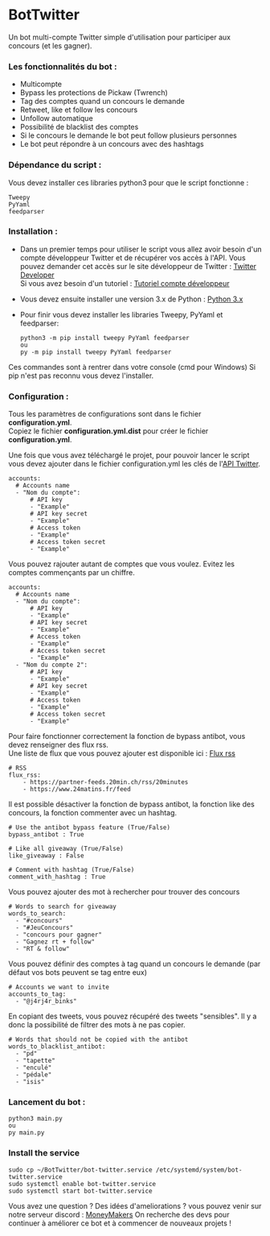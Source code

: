 # BotTwitter
Un bot multi-compte Twitter simple d'utilisation pour participer aux concours (et les gagner).


### Les fonctionnalités du bot :

* Multicompte
* Bypass les protections de Pickaw (Twrench)
* Tag des comptes quand un concours le demande
* Retweet, like et follow les concours
* Unfollow automatique
* Possibilité de blacklist des comptes
* Si le concours le demande le bot peut follow plusieurs personnes
* Le bot peut répondre à un concours avec des hashtags


### Dépendance du script :

Vous devez installer ces libraries python3 pour que le script fonctionne :
```
Tweepy
PyYaml
feedparser
```
### Installation :

* Dans un premier temps pour utiliser le script vous allez avoir besoin d'un compte développeur Twitter et de récupérer vos accès à l'API.
 Vous pouvez demander cet accès sur le site développeur de Twitter : [Twitter Developer](https://developer.twitter.com/)  
 Si vous avez besoin d'un tutoriel : [Tutoriel compte développeur](https://www.extly.com/docs/autotweetng_joocial/tutorials/how-to-auto-post-from-joomla-to-twitter/apply-for-a-twitter-developer-account/#apply-for-a-developer-account)

* Vous devez ensuite installer une version 3.x de Python : [Python 3.x](https://www.python.org/downloads/)

* Pour finir vous devez installer les libraries Tweepy, PyYaml et feedparser:
     ```
     python3 -m pip install tweepy PyYaml feedparser
     ou
     py -m pip install tweepy PyYaml feedparser
     ```
Ces commandes sont à rentrer dans votre console (cmd pour Windows)
 Si pip n'est pas reconnu vous devez l'installer.


### Configuration :

Tous les paramètres de configurations sont dans le fichier **configuration.yml**.  
Copiez le fichier **configuration.yml.dist** pour créer le fichier **configuration.yml**.

Une fois que vous avez téléchargé le projet, pour pouvoir lancer le script vous devez ajouter dans le fichier configuration.yml les clés de l'[API Twitter](https://developer.twitter.com/).

```
accounts:
  # Accounts name
  - "Nom du compte":
      # API key
      - "Example"
      # API key secret
      - "Example"
      # Access token
      - "Example"
      # Access token secret
      - "Example"
```
Vous pouvez rajouter autant de comptes que vous voulez. Evitez les comptes commençants par un chiffre.
```
accounts:
  # Accounts name
  - "Nom du compte":
      # API key
      - "Example"
      # API key secret
      - "Example"
      # Access token
      - "Example"
      # Access token secret
      - "Example"
  - "Nom du compte 2":
      # API key
      - "Example"
      # API key secret
      - "Example"
      # Access token
      - "Example"
      # Access token secret
      - "Example"
```
Pour faire fonctionner correctement la fonction de bypass antibot, vous devez renseigner des flux rss.  
Une liste de flux que vous pouvez ajouter est disponible ici : [Flux rss](http://atlasflux.saynete.net/index.htm)
```
# RSS
flux_rss:
    - https://partner-feeds.20min.ch/rss/20minutes
    - https://www.24matins.fr/feed
```

Il est possible désactiver la fonction de bypass antibot, la fonction like des concours, la fonction commenter avec un hashtag.
```
# Use the antibot bypass feature (True/False)
bypass_antibot : True

# Like all giveaway (True/False)
like_giveaway : False

# Comment with hashtag (True/False)
comment_with_hashtag : True
```

Vous pouvez ajouter des mot à rechercher pour trouver des concours
```
# Words to search for giveaway
words_to_search:
  - "#concours"
  - "#JeuConcours"
  - "concours pour gagner"
  - "Gagnez rt + follow"
  - "RT & follow"
```

Vous pouvez définir des comptes à tag quand un concours le demande (par défaut vos bots peuvent se tag entre eux)
```
# Accounts we want to invite
accounts_to_tag:
  - "@j4rj4r_binks"
```

En copiant des tweets, vous pouvez récupéré des tweets "sensibles". Il y a donc la possibilité de filtrer des mots à ne pas copier.
```
# Words that should not be copied with the antibot
words_to_blacklist_antibot:
  - "pd"
  - "tapette"
  - "enculé"
  - "pédale"
  - "isis"
```

### Lancement du bot :
```
python3 main.py
ou
py main.py
```

### Install the service

```
sudo cp ~/BotTwitter/bot-twitter.service /etc/systemd/system/bot-twitter.service
sudo systemctl enable bot-twitter.service
sudo systemctl start bot-twitter.service
```



Vous avez une question ? Des idées d'ameliorations ? vous pouvez venir sur notre serveur discord  : [MoneyMakers](https://discord.gg/gjNbrgwRxT)
On recherche des devs pour continuer à améliorer ce bot et à commencer de nouveaux projets !
